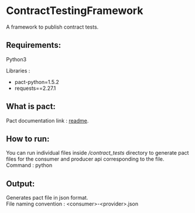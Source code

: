 # ContractTestingFramework                 
A framework to publish contract tests.            
             
## Requirements:      
Python3     
           
Libraries :              
- pact-python=1.5.2       
- requests==2.27.1      
                  
## What is pact:        
Pact documentation link : [readme](https://docs.pact.io/implementation_guides/python/readme).             
           
## How to run:          
You can run individual files inside */contract_tests* directory to generate pact files for the consumer and producer api corresponding to the file.      
Command : python <path to file inside contract_tests>             
  
## Output:       
Generates pact file in json format.       
File naming convention : \<consumer\>-\<provider\>.json         
             


